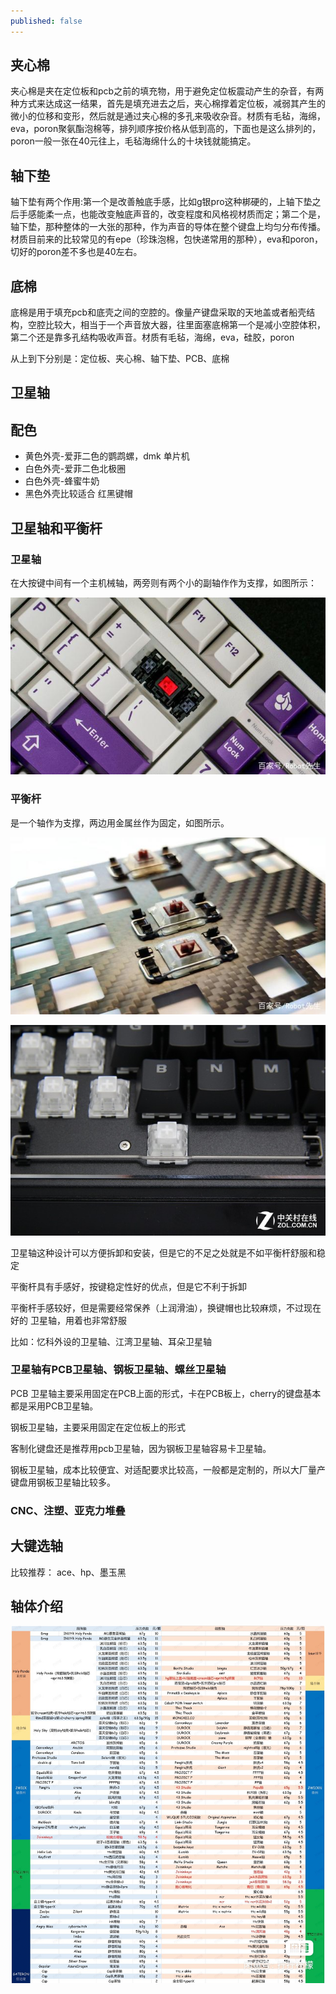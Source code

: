```yaml
---
published: false
---
```


## 夹心棉
夹心棉是夹在定位板和pcb之前的填充物，用于避免定位板震动产生的杂音，有两种方式来达成这一结果，首先是填充进去之后，夹心棉撑着定位板，减弱其产生的微小的位移和变形，然后就是通过夹心棉的多孔来吸收杂音。材质有毛毡，海绵，eva，poron聚氨酯泡棉等，排列顺序按价格从低到高的，下面也是这么排列的，poron一般一张在40元往上，毛毡海绵什么的十块钱就能搞定。

## 轴下垫
轴下垫有两个作用:第一个是改善触底手感，比如g银pro这种梆硬的，上轴下垫之后手感能柔一点，也能改变触底声音的，改变程度和风格视材质而定；第二个是，轴下垫，那种整体的一大张的那种，作为声音的导体在整个键盘上均匀分布传播。材质目前来的比较常见的有epe（珍珠泡棉，包快递常用的那种），eva和poron，切好的poron差不多也是40左右。

## 底棉
底棉是用于填充pcb和底壳之间的空腔的。像量产键盘采取的天地盖或者船壳结构，空腔比较大，相当于一个声音放大器，往里面塞底棉第一个是减小空腔体积，第二个还是靠多孔结构吸收声音。材质有毛毡，海绵，eva，硅胶，poron

从上到下分别是：定位板、夹心棉、轴下垫、PCB、底棉


## 卫星轴
## 配色

* 黄色外壳-爱菲二色的鹦鹉螺，dmk 单片机
* 白色外壳-爱菲二色北极圈
* 白色外壳-蜂蜜牛奶
* 黑色外壳比较适合 红黑键帽



## 卫星轴和平衡杆

### 卫星轴
在大按键中间有一个主机械轴，两旁则有两个小的副轴作作为支撑，如图所示：

![](https://raw.githubusercontent.com/ooftf/Material/master/img/blog/20211126110609.png)



### 平衡杆

是一个轴作为支撑，两边用金属丝作为固定，如图所示。

![](https://raw.githubusercontent.com/ooftf/Material/master/img/blog/20211126110711.png)

![](https://raw.githubusercontent.com/ooftf/Material/master/img/blog/20211126113328.png)

卫星轴这种设计可以方便拆卸和安装，但是它的不足之处就是不如平衡杆舒服和稳定

平衡杆具有手感好，按键稳定性好的优点，但是它不利于拆卸

平衡杆手感较好，但是需要经常保养（上润滑油），换键帽也比较麻烦，不过现在好的 卫星轴，用着也非常舒服

比如：忆科外设的卫星轴、江湾卫星轴、耳朵卫星轴
### 卫星轴有PCB卫星轴、钢板卫星轴、螺丝卫星轴
PCB 卫星轴主要采用固定在PCB上面的形式，卡在PCB板上，cherry的键盘基本都是采用PCB卫星轴。

钢板卫星轴，主要采用固定在定位板上的形式

客制化键盘还是推荐用pcb卫星轴，因为钢板卫星轴容易卡卫星轴。

钢板卫星轴，成本比较便宜、对适配要求比较高，一般都是定制的，所以大厂量产键盘用钢板卫星轴比较多。

### CNC、注塑、亚克力堆叠


## 大键选轴

比较推荐： ace、hp、墨玉黑

## 轴体介绍

![](https://raw.githubusercontent.com/ooftf/Material/master/img/blog/image_editor_1637989330305.jpg)